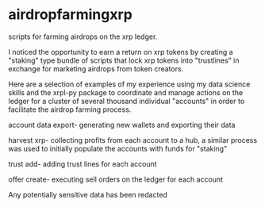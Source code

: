 # airdropfarmingxrp
scripts for farming airdrops on the xrp ledger. 

I noticed the opportunity to earn a return on xrp tokens by
creating a "staking" type bundle of scripts that lock xrp tokens into "trustlines" in exchange for 
marketing airdrops from token creators. 

Here are a selection of examples of my experience using my data science skills and the xrpl-py package to coordinate
and manage actions on the ledger for a cluster of several thousand individual "accounts" in order to facilitate
the airdrop farming process. 

account data export- generating new wallets and exporting their data

harvest xrp- collecting profits from each account to a hub, a similar process was used
to initially populate the accounts with funds for "staking"

trust add- adding trust lines for each account

offer create- executing sell orders on the ledger for each account

Any potentially sensitive data has been redacted 
